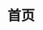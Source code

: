 ---
home: true
layout: Blog
icon: home
title: 首页

heroImage: /logo.png

bgImage: /bg.jpg
heroText: 'Haya'
tagline: '圈的尽头是另一个起点'
heroFullScreen: true



footer: hayakingdom
---